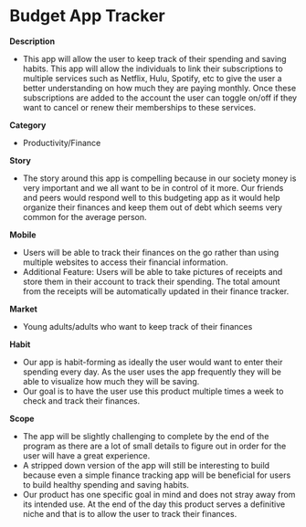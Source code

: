 # Budget App Tracker

**Description**
* This app will allow the user to keep track of their spending and saving habits.  This app will allow the individuals to link their subscriptions to multiple services such as Netflix, Hulu, Spotify, etc to give the user a better understanding on how much they are paying monthly. Once these subscriptions are added to the account the user can toggle on/off if they want to cancel or renew their memberships to these services.

    
**Category**
* Productivity/Finance

**Story**
* The story around this app is compelling because in our society money is very important and we all want to be in control of it more. Our friends and peers would respond well to this budgeting app as it would help organize their finances and keep them out of debt which seems very common for the average person.

   
**Mobile**
* Users will be able to track their finances on the go rather than using multiple websites to access their financial information.
* Additional Feature: Users will be able to take pictures of receipts and store them in their account to track their spending.  The total amount from the receipts will be automatically updated in their finance tracker.

**Market**
* Young adults/adults who want to keep track of their finances
    
**Habit**
* Our app is habit-forming as ideally the user would want to enter their spending every day.  As the user uses the app frequently they will be able to visualize how much they will be saving.
* Our goal is to have the user use this product multiple times a week to check and track their finances.
    
**Scope**
* The app will be slightly challenging to complete by the end of the program as there are a lot of small details to figure out in order for the user will have a great experience.
* A stripped down version of the app will still be interesting to build because even a simple finance tracking app will be beneficial for users to build healthy spending and saving habits.
* Our product has one specific goal in mind and does not stray away from its intended use.  At the end of the day this product serves a definitive niche and that is to allow the user to track their finances.

